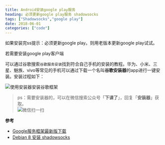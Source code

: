```yaml
---
title: Android安装google play服务
heading: 必须更新google play服务 shadowsocks
tags: ["Shadowsocks","google play"]
date: 2018-06-01
categories: ["code"]
---
```


如果安装完ss提示：必须更新google play。则用老版本更新google play试试。



若需要安装google play客户端


可以通过谷歌搜索`谷歌服务安装`找到符合自己手机的安装的教程。华为、小米、三星、魅族、vivo等常见的手机可以通过下载一个名叫**谷歌安装器**的app进行一键安装。安装过程如下：

![使用安装器安装谷歌框架](https://i.loli.net/2018/07/04/5b3cb2558ee8a.jpg)

> ps：需要安装器的，可以在微信搜索公众号「**下课了**」，回复「**安装器**」获取。  
![微信扫一扫](https://gitee.com/smile365/blogimg/raw/master/sxy91/1582087774482.png)

**参考**
- [Google服务框架最新版下载](http://www.ifanr.com/app/693456)
- [Debian 8 安装 shadowsocks](https://blog.csdn.net/B0rn_T0_W1n/article/details/52663434)

